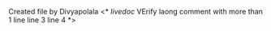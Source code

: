 Created file by Divyapolala
<* $livedoc$ VErify laong comment 
with more than 1 line 
line 3
line 4 *>

<!-- Important! to check the latest 
comments are 
coming first in the 
queue. for mulotilines-->
